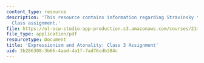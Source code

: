 ```yaml
---
content_type: resource
description: 'This resource contains information regarding Stravinsky to the present:
  Class assignment.'
file: https://ol-ocw-studio-app-production.s3.amazonaws.com/courses/21m-260-stravinsky-to-the-present-spring-2016/3b2863083b664aad4a1f7ad76cdb384c_MIT21M_260S16_assn03.pdf
file_type: application/pdf
resourcetype: Document
title: 'Expressionism and Atonality: Class 3 Assignment'
uid: 3b286308-3b66-4aad-4a1f-7ad76cdb384c
---
```

